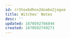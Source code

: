 ```yaml
---
id: rr3toxbdhnx2doabo2jogxe
title: Witches' Notes
desc: ''
updated: 1670592766844
created: 1670592749271
---
```

